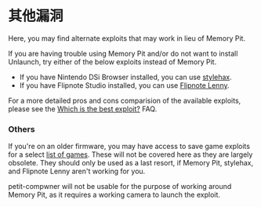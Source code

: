 # 其他漏洞

Here, you may find alternate exploits that may work in lieu of Memory Pit.

If you are having trouble using Memory Pit and/or do not want to install Unlaunch, try either of the below exploits instead of Memory Pit.

- If you have Nintendo DSi Browser installed, you can use [stylehax](launching-the-browser-exploit.html).
- If you have Flipnote Studio installed, you can use [Flipnote Lenny](launching-the-flipnote-exploit.html).

For a more detailed pros and cons comparision of the available exploits, please see the [Which is the best exploit?](faq.html#which-is-the-best-exploit) FAQ.

### Others

If you're on an older firmware, you may have access to save game exploits for a select [list of games](https://dsibrew.org/wiki/DSi_exploits#DSiWare\(True_DSi-Mode\)_Exploits). These will not be covered here as they are largely obsolete. They should only be used as a last resort, if Memory Pit, stylehax, and Flipnote Lenny aren't working for you.

petit-compwner will not be usable for the purpose of working around Memory Pit, as it requires a working camera to launch the exploit.
